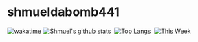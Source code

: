 # shmueldabomb441 

[![wakatime](https://wakatime.com/badge/user/1dc3ae8a-a0b0-40d3-9cc8-d00842150ee5.svg)](https://wakatime.com/@1dc3ae8a-a0b0-40d3-9cc8-d00842150ee5)
[![Shmuel's github stats](https://github-readme-stats.vercel.app/api?username=shmueldabomb441&show_icons=true&line_height=21&show_icons=true&hide_border=true)](https://github.com/anuraghazra/github-readme-stats)  
[![Top Langs](https://github-readme-stats.vercel.app/api/top-langs/?username=shmueldabomb441&show_icons=true&layout=compact&theme=vue&hide_border=true&langs_count=10&exclude_repo=JAVA_LIBRARIES_USEFUL,OuNachYomiGetter&hide=Typescript,C,Shell,ANTLR,Ruby,Dockerfile,XSLT,Makefile,Gnuplot)](https://github.com/anuraghazra/github-readme-stats)  
[![This Week](https://github-readme-stats.vercel.app/api/wakatime?username=sternbachsoftware)](https://github.com/anuraghazra/github-readme-stats)  
 <!--
--------------  
    
### Languages and Tools:  
    
    
    
--------------  
   -->
<!--
**shmueldabomb441/shmueldabomb441** is a ✨ _special_ ✨ repository because its `README.md` (this file) appears on your GitHub profile.

Here are some ideas to get you started:

- 🔭 I’m currently working on ...
- 🌱 I’m currently learning ...
- 👯 I’m looking to collaborate on ...
- 🤔 I’m looking for help with ...
- 💬 Ask me about ...
- 📫 How to reach me: ...
- 😄 Pronouns: ...
- ⚡ Fun fact: ...
-->

 <!--
--------------  
    
### Languages and Tools:  
    
    
    
--------------  
   -->
<!--
**shmueldabomb441/shmueldabomb441** is a ✨ _special_ ✨ repository because its `README.md` (this file) appears on your GitHub profile.

Here are some ideas to get you started:

- 🔭 I’m currently working on ...
- 🌱 I’m currently learning ...
- 👯 I’m looking to collaborate on ...
- 🤔 I’m looking for help with ...
- 💬 Ask me about ...
- 📫 How to reach me: ...
- 😄 Pronouns: ...
- ⚡ Fun fact: ...
-->
